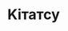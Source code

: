 ---
title: Kiтатсу
layout: home

main:
  title: Kiтатсу
  text: Що?
  tagline: Сторінка не готова, вийди звідси, розбійник!
---